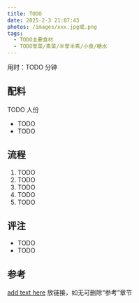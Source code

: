 ```yaml
---
title: TODO
date: 2025-2-3 21:07:43
photos: /images/xxx.jpg或.png
tags:
  - TODO主要食材
  - TODO荤菜/素菜/半荤半素/小食/糖水
---
```


用时：TODO 分钟

## 配料

TODO 人份

- TODO
- TODO

<!--more-->

## 流程

1. TODO
2. TODO
3. TODO
4. TODO
5. TODO

## 评注

- TODO
- TODO

## 参考

[add text here](add_url_here "打开参考链接") 放链接，如无可删除“参考”章节
